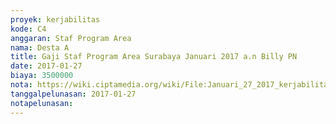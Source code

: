 ```yaml
---
proyek: kerjabilitas
kode: C4
anggaran: Staf Program Area
nama: Desta A
title: Gaji Staf Program Area Surabaya Januari 2017 a.n Billy PN
date: 2017-01-27
biaya: 3500000
nota: https://wiki.ciptamedia.org/wiki/File:Januari_27_2017_kerjabilitas_C4_staf_area_surabaya_billy480.jpg
tanggalpelunasan: 2017-01-27
notapelunasan:
---
```

